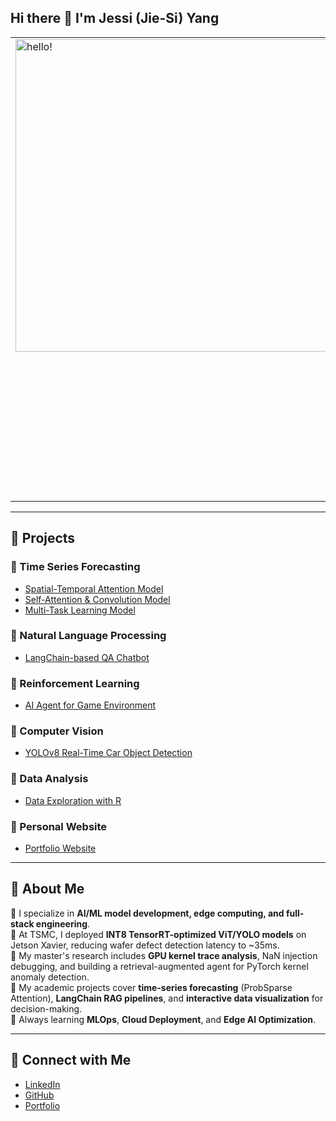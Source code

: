 ## Hi there 👋 I'm Jessi (Jie-Si) Yang

<table style="border:none">
<tr>
  <td style="vertical-align: top">
    <img width="500" alt="hello!" src="https://github.com/baby90522/baby90522/blob/main/messageImage_1708095171695.jpg">
  </td>
  <td>
  </td>
  <td>
 
💼 Former **R&D Engineer at TSMC** (Jetson Xavier embedded AI defect detection)  
🔬 Research Assistant: **GPU Debugging Agent**, **LLM Fine-tuning** (LoRA, RAG pipelines)

📄 Published **2 AI-related journal papers** (Time Series Forecasting, Industry Applications)  
💻 Interests: Edge AI, Model Compression, Cloud & MLOps, Data Visualization, Full-Stack Development  

  </td>
</tr>
</table>

---

## 🚀 Projects

### 🔹 Time Series Forecasting
- [Spatial-Temporal Attention Model](https://github.com/baby90522/Spatial-Temporal-Attention-Model)
- [Self-Attention & Convolution Model](https://github.com/baby90522/Self-attention-and-Convolution-Model/blob/main/README.md)
- [Multi-Task Learning Model](https://github.com/baby90522/Multi-Task-Learning-Model)

### 🔹 Natural Language Processing
- [LangChain-based QA Chatbot](https://github.com/JessiYang0/Natural-language-Q-A-chatbot)

### 🔹 Reinforcement Learning
- [AI Agent for Game Environment](https://github.com/JessiYang0/Reinforcement-Learning-with-AI-game)

### 🔹 Computer Vision
- [YOLOv8 Real-Time Car Object Detection](https://github.com/JessiYang0/Yolo-V8-Real-Time-Car-Object-Detection)

### 🔹 Data Analysis
- [Data Exploration with R](https://github.com/baby90522/Numerical-Data-Forecasting-with-R)

### 🔹 Personal Website
- [Portfolio Website](https://jessiyang0.github.io/Personal-Website/)

---

## 📝 About Me

📘 I specialize in **AI/ML model development, edge computing, and full-stack engineering**.  
📕 At TSMC, I deployed **INT8 TensorRT-optimized ViT/YOLO models** on Jetson Xavier, reducing wafer defect detection latency to ~35ms.  
📙 My master's research includes **GPU kernel trace analysis**, NaN injection debugging, and building a retrieval-augmented agent for PyTorch kernel anomaly detection.  
📔 My academic projects cover **time-series forecasting** (ProbSparse Attention), **LangChain RAG pipelines**, and **interactive data visualization** for decision-making.  
🌱 Always learning **MLOps**, **Cloud Deployment**, and **Edge AI Optimization**.

---

## 🔗 Connect with Me

- [LinkedIn](https://www.linkedin.com/in/jiesi-yang-9218411aa/)
- [GitHub](https://github.com/JessiYang0)
- [Portfolio](https://jessiyang0.github.io/Personal-Website/)

